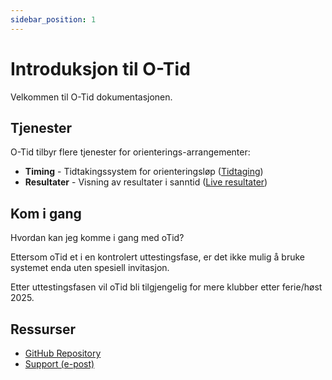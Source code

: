 ```yaml
---
sidebar_position: 1
---
```


# Introduksjon til O-Tid

Velkommen til O-Tid dokumentasjonen.

## Tjenester

O-Tid tilbyr flere tjenester for orienterings-arrangementer:

- **Timing** - Tidtakingssystem for orienteringsløp ([Tidtaging](https://next.o-tid.com))
- **Resultater** - Visning av resultater i sanntid ([Live resultater](https://live.o-tid.no))


## Kom i gang

Hvordan kan jeg komme i gang med oTid?

Ettersom oTid et i en kontrolert uttestingsfase, er det ikke mulig å bruke systemet enda uten spesiell invitasjon.

Etter uttestingsfasen vil oTid bli tilgjengelig for mere klubber etter ferie/høst 2025.


## Ressurser

- [GitHub Repository](https://github.com/o-Tid/doc)
- [Support (e-post)](mailto:knut@helstad.com)